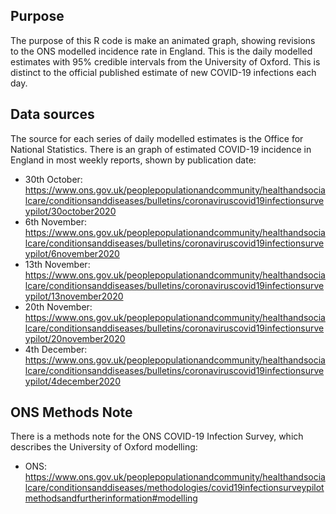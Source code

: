 ## Purpose
The purpose of this R code is make an animated graph, showing revisions to the ONS modelled incidence rate in England.
This is the daily modelled estimates with 95% credible intervals from the University of Oxford.
This is distinct to the official published estimate of new COVID-19 infections each day.

## Data sources
The source for each series of daily modelled estimates is the Office for National Statistics.
There is an graph of estimated COVID-19 incidence in England in most weekly reports, shown by publication date:
- 30th October:	https://www.ons.gov.uk/peoplepopulationandcommunity/healthandsocialcare/conditionsanddiseases/bulletins/coronaviruscovid19infectionsurveypilot/30october2020
- 6th November: https://www.ons.gov.uk/peoplepopulationandcommunity/healthandsocialcare/conditionsanddiseases/bulletins/coronaviruscovid19infectionsurveypilot/6november2020
- 13th November:	https://www.ons.gov.uk/peoplepopulationandcommunity/healthandsocialcare/conditionsanddiseases/bulletins/coronaviruscovid19infectionsurveypilot/13november2020
- 20th November:	https://www.ons.gov.uk/peoplepopulationandcommunity/healthandsocialcare/conditionsanddiseases/bulletins/coronaviruscovid19infectionsurveypilot/20november2020
- 4th December:	https://www.ons.gov.uk/peoplepopulationandcommunity/healthandsocialcare/conditionsanddiseases/bulletins/coronaviruscovid19infectionsurveypilot/4december2020

## ONS Methods Note
There is a methods note for the ONS COVID-19 Infection Survey, which describes the University of Oxford modelling:
- ONS: https://www.ons.gov.uk/peoplepopulationandcommunity/healthandsocialcare/conditionsanddiseases/methodologies/covid19infectionsurveypilotmethodsandfurtherinformation#modelling
